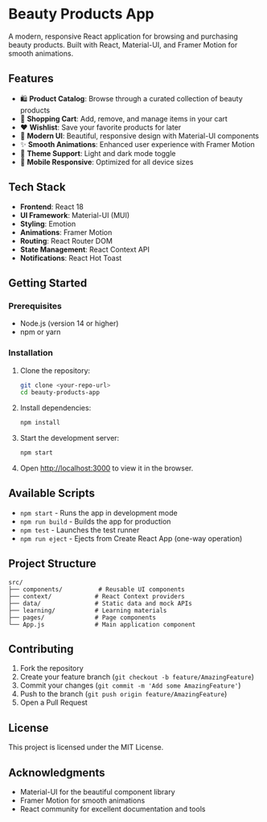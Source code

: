 # Beauty Products App

A modern, responsive React application for browsing and purchasing beauty products. Built with React, Material-UI, and Framer Motion for smooth animations.

## Features

- 🛍️ **Product Catalog**: Browse through a curated collection of beauty products
- 🛒 **Shopping Cart**: Add, remove, and manage items in your cart
- ❤️ **Wishlist**: Save your favorite products for later
- 🎨 **Modern UI**: Beautiful, responsive design with Material-UI components
- ✨ **Smooth Animations**: Enhanced user experience with Framer Motion
- 🌙 **Theme Support**: Light and dark mode toggle
- 📱 **Mobile Responsive**: Optimized for all device sizes

## Tech Stack

- **Frontend**: React 18
- **UI Framework**: Material-UI (MUI)
- **Styling**: Emotion
- **Animations**: Framer Motion
- **Routing**: React Router DOM
- **State Management**: React Context API
- **Notifications**: React Hot Toast

## Getting Started

### Prerequisites

- Node.js (version 14 or higher)
- npm or yarn

### Installation

1. Clone the repository:
   ```bash
   git clone <your-repo-url>
   cd beauty-products-app
   ```

2. Install dependencies:
   ```bash
   npm install
   ```

3. Start the development server:
   ```bash
   npm start
   ```

4. Open [http://localhost:3000](http://localhost:3000) to view it in the browser.

## Available Scripts

- `npm start` - Runs the app in development mode
- `npm run build` - Builds the app for production
- `npm test` - Launches the test runner
- `npm run eject` - Ejects from Create React App (one-way operation)

## Project Structure

```
src/
├── components/          # Reusable UI components
├── context/            # React Context providers
├── data/               # Static data and mock APIs
├── learning/           # Learning materials
├── pages/              # Page components
└── App.js              # Main application component
```

## Contributing

1. Fork the repository
2. Create your feature branch (`git checkout -b feature/AmazingFeature`)
3. Commit your changes (`git commit -m 'Add some AmazingFeature'`)
4. Push to the branch (`git push origin feature/AmazingFeature`)
5. Open a Pull Request

## License

This project is licensed under the MIT License.

## Acknowledgments

- Material-UI for the beautiful component library
- Framer Motion for smooth animations
- React community for excellent documentation and tools 